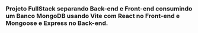 ### Projeto FullStack separando Back-end e Front-end consumindo um Banco MongoDB usando Vite com React no Front-end e Mongoose e Express no Back-end.
